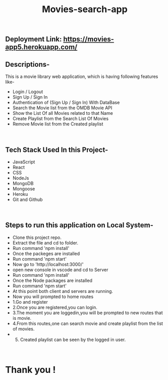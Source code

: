 <div align="center">
  <h1>Movies-search-app</h1>
</div>
<br/>

## Deployment Link: https://movies-app5.herokuapp.com/

## Descriptions-
This is a movie library web application, which is having following features like-
- Login / Logout
- Sign Up / Sign In
- Authentication of (Sign Up / Sign In) With DataBase
- Search the Movie list from the OMDB Movie API
- Show the List Of all Movies related to that Name
- Create Playlist from the Search List Of Movies
- Remove Movie list from the Created playlist
<br/>

## Tech Stack Used In this Project-
- JavaScript
- React
- CSS
- NodeJs
- MongoDB
- Mongoose
- Heroku
- Git and Github
<br/>

## Steps to run this application on Local System-
- Clone this project repo.
- Extract the file and cd to folder.
- Run command 'npm install'
- Once the packeges are installed
- Run command 'npm start'
- Now go to 'http://localhost:3000/'
- open new console in vscode and cd to Server
- Run command 'npm install'
- Once the Node packages are installed
- Run command 'npm start'
-  At this point both client and servers are running.
-  Now you will prompted to home routes
- 1.Go and register
- 2.Once you are registered,you can login.
- 3.The moment you are loggedin,you will be prompted to new routes that is movie.
- 4.From this routes,one can search movie and create playlist from the list of movies.
- 5. Created playlist can be seen by the logged in user.
<br/>

# Thank you !
